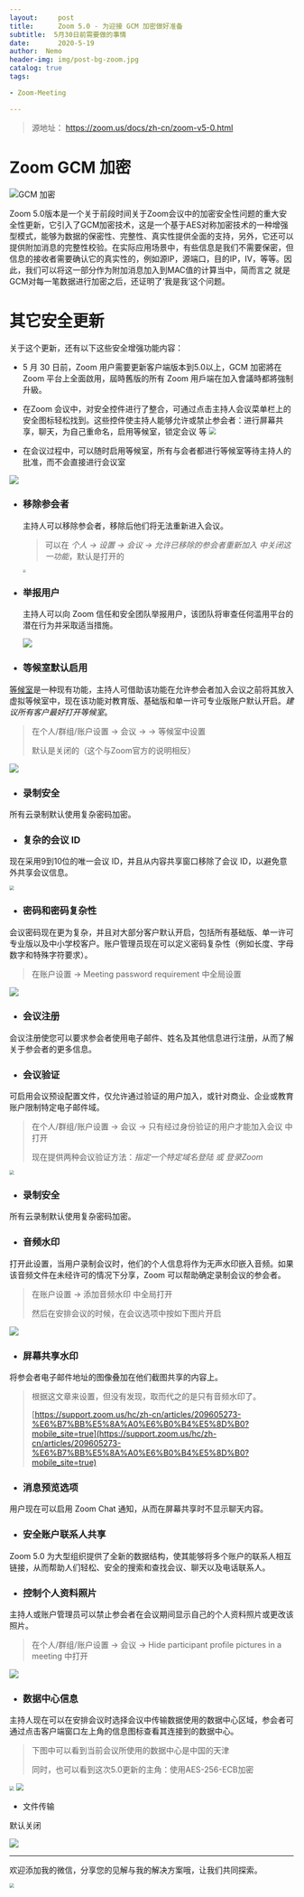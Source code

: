 ```yaml
---
layout:     post
title:      Zoom 5.0 - 为迎接 GCM 加密做好准备
subtitle:  5月30日前需要做的事情
date:       2020-5-19
author:  Nemo
header-img: img/post-bg-zoom.jpg
catalog: true
tags:

- Zoom-Meeting

---
```


> 源地址： https://zoom.us/docs/zh-cn/zoom-v5-0.html

# Zoom GCM 加密

![GCM 加密](https://cdn.jsdelivr.net/gh/tangx007/tangx007.github.io/img/20200519135822.png)

Zoom 5.0版本是一个关于前段时间关于Zoom会议中的加密安全性问题的重大安全性更新，它引入了GCM加密技术，这是一个基于AES对称加密技术的一种增强型模式，能够为数据的保密性、完整性、真实性提供全面的支持，另外，它还可以提供附加消息的完整性校验。在实际应用场景中，有些信息是我们不需要保密，但信息的接收者需要确认它的真实性的，例如源IP，源端口，目的IP，IV，等等。因此，我们可以将这一部分作为附加消息加入到MAC值的计算当中，简而言之 就是GCM对每一笔数据进行加密之后，还证明了‘我是我’这个问题。

# 其它安全更新

关于这个更新，还有以下这些安全增强功能内容：

- 5 月 30 日前，Zoom 用户需要更新客户端版本到5.0以上，GCM 加密將在 Zoom 平台上全面啟用，屆時舊版的所有 Zoom 用戶端在加入會議時都將強制升級。
- 在Zoom 会议中，对安全控件进行了整合，可通过点击主持人会议菜单栏上的安全图标轻松找到。这些控件使主持人能够允许或禁止参会者：进行屏幕共享，聊天，为自己重命名，启用等候室，锁定会议 等
  <img src="https://cdn.jsdelivr.net/gh/tangx007/tangx007.github.io/img/20200519142242.png" style="zoom:80%;" />

- 在会议过程中，可以随时启用等候室，所有与会者都进行等候室等待主持人的批准，而不会直接进行会议室

![](https://cdn.jsdelivr.net/gh/tangx007/tangx007.github.io/img/20200519142431.png)

- ### 移除参会者

  主持人可以移除参会者，移除后他们将无法重新进入会议。

  > 可以在 *个人 -> 设置 -> 会议 -> 允许已移除的参会者重新加入 中关闭这一功能*，默认是打开的

  <img src="https://cdn.jsdelivr.net/gh/tangx007/tangx007.github.io/img/bfe17c574bd0f0cab7ad9867894c785.jpg" style="zoom: 33%;" />

- ### 举报用户

  主持人可以向 Zoom 信任和安全团队举报用户，该团队将审查任何滥用平台的潜在行为并采取适当措施。

  ![](https://cdn.jsdelivr.net/gh/tangx007/tangx007.github.io/img/20200519145418.png)

- ### 等候室默认启用
[等候室](https://support.zoom.us/hc/en-us/articles/115000332726-Waiting-Room)是一种现有功能，主持人可借助该功能在允许参会者加入会议之前将其放入虚拟等候室中，现在该功能对教育版、基础版和单一许可专业版账户默认开启。*建议所有客户最好打开等候室*。

  > 在个人/群组/账户设置 -> 会议 ->  -> 等候室中设置
  >
  > 默认是关闭的（这个与Zoom官方的说明相反）

  ![](https://cdn.jsdelivr.net/gh/tangx007/tangx007.github.io/img/20200519152952.png)

- ### 录制安全
所有云录制默认使用复杂密码加密。

- ### 复杂的会议 ID
现在采用9到10位的唯一会议 ID，并且从内容共享窗口移除了会议 ID，以避免意外共享会议信息。

  <img src="https://cdn.jsdelivr.net/gh/tangx007/tangx007.github.io/img/20200519152517.png" style="zoom:50%;" />

- ### 密码和密码复杂性
会议密码现在更为复杂，并且对大部分客户默认开启，包括所有基础版、单一许可专业版以及中小学校客户。账户管理员现在可以定义密码复杂性（例如长度、字母数字和特殊字符要求）。

  > 在账户设置 -> Meeting password requirement 中全局设置

  ![](https://cdn.jsdelivr.net/gh/tangx007/tangx007.github.io/img/20200520101900.png)

- ### 会议注册
会议注册使您可以要求参会者使用电子邮件、姓名及其他信息进行注册，从而了解关于参会者的更多信息。

- ### 会议验证
可启用会议预设配置文件，仅允许通过验证的用户加入，或针对商业、企业或教育账户限制特定电子邮件域。

  > 在个人/群组/账户设置 -> 会议 -> 只有经过身份验证的用户才能加入会议 中打开
  >
  > 现在提供两种会议验证方法：*指定一个特定域名登陆 或 登录Zoom*

<img src="https://cdn.jsdelivr.net/gh/tangx007/tangx007.github.io/img/20200519173307.png" style="zoom:50%;" />

- ### 录制安全
所有云录制默认使用复杂密码加密。

- ### 音频水印
打开此设置，当用户录制会议时，他们的个人信息将作为无声水印嵌入音频。如果该音频文件在未经许可的情况下分享，Zoom 可以帮助确定录制会议的参会者。

  > 在账户设置 -> 添加音频水印 中全局打开
  >
  > 然后在安排会议的时候，在会议选项中按如下图片开启

  ![](https://cdn.jsdelivr.net/gh/tangx007/tangx007.github.io/img/20200519162952.png)

- ### 屏幕共享水印
将参会者电子邮件地址的图像叠加在他们截图共享的内容上。

  > 根据这文章来设置，但没有发现，取而代之的是只有音频水印了。
  >
  > [https://support.zoom.us/hc/zh-cn/articles/209605273-%E6%B7%BB%E5%8A%A0%E6%B0%B4%E5%8D%B0?mobile_site=true](https://support.zoom.us/hc/zh-cn/articles/209605273-%E6%B7%BB%E5%8A%A0%E6%B0%B4%E5%8D%B0?mobile_site=true)

- ### 消息预览选项
用户现在可以启用 Zoom Chat 通知，从而在屏幕共享时不显示聊天内容。

- ### 安全账户联系人共享
Zoom 5.0 为大型组织提供了全新的数据结构，使其能够将多个账户的联系人相互链接，从而帮助人们轻松、安全的搜索和查找会议、聊天以及电话联系人。

- ### 控制个人资料照片
主持人或账户管理员可以禁止参会者在会议期间显示自己的个人资料照片或更改该照片。

> 在个人/群组/账户设置 -> 会议 -> Hide participant profile pictures in a meeting 中打开

![](https://cdn.jsdelivr.net/gh/tangx007/tangx007.github.io/img/20200519171742.png)

- ### 数据中心信息
主持人现在可以在安排会议时选择会议中传输数据使用的数据中心区域，参会者可通过点击客户端窗口左上角的信息图标查看其连接到的数据中心。

  > 下图中可以看到当前会议所使用的数据中心是中国的天津
  >
  > 同时，也可以看到这次5.0更新的主角：使用AES-256-ECB加密

<img src="https://cdn.jsdelivr.net/gh/tangx007/tangx007.github.io/img/20200519144633.png" style="zoom:50%;" />

<img src="https://cdn.jsdelivr.net/gh/tangx007/tangx007.github.io/img/20200519152610.png" style="zoom: 80%;" />

- 文件传输

默认关闭

![](https://cdn.jsdelivr.net/gh/tangx007/tangx007.github.io/img/20200527170650.png)

------

欢迎添加我的微信，分享您的见解与我的解决方案哦，让我们共同探索。

<img src="https://cdn.jsdelivr.net/gh/tangx007/tangx007.github.io/img/nemo-qrcode.jpg" style="zoom:50%;" />